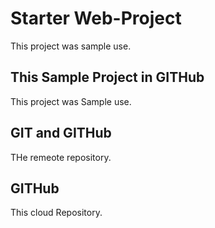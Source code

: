 # Starter Web-Project
This project was sample use.

## This Sample Project in GITHub
This project was Sample use.

## GIT and GITHub
THe remeote repository.

## GITHub
This cloud Repository.